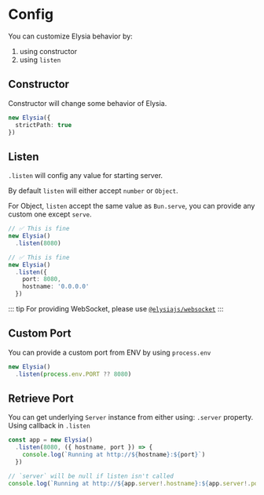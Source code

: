 # Config
You can customize Elysia behavior by:
1. using constructor 
2. using `listen`

## Constructor
Constructor will change some behavior of Elysia.

```typescript
new Elysia({
  strictPath: true
})
```

## Listen
`.listen` will config any value for starting server.

By default `listen` will either accept `number` or `Object`.

For Object, `listen` accept the same value as `Bun.serve`, you can provide any custom one except `serve`.

```typescript
// ✅ This is fine
new Elysia()
  .listen(8080)

// ✅ This is fine
new Elysia()
  .listen({
    port: 8080,
    hostname: '0.0.0.0'
  })
```

::: tip
For providing WebSocket, please use [`@elysiajs/websocket`](https://github.com/elysiajs/elysia-websocket)
:::

## Custom Port
You can provide a custom port from ENV by using `process.env`
```typescript
new Elysia()
  .listen(process.env.PORT ?? 8080)
```

## Retrieve Port
You can get underlying `Server` instance from either using:
`.server` property.
Using callback in `.listen`

```typescript
const app = new Elysia()
  .listen(8080, ({ hostname, port }) => {
    console.log(`Running at http://${hostname}:${port}`)
  })

// `server` will be null if listen isn't called
console.log(`Running at http://${app.server!.hostname}:${app.server!.port}`)
```
